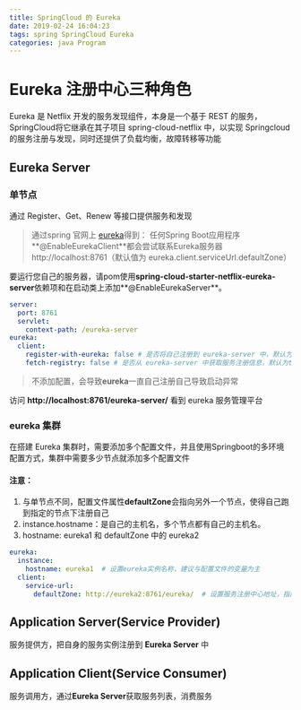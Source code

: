 ```yaml
---
title: SpringCloud 的 Eureka
date: 2019-02-24 16:04:23
tags: spring SpringCloud Eureka
categories: java Program
---
```

# Eureka 注册中心三种角色

Eureka 是 Netflix 开发的服务发现组件，本身是一个基于 REST 的服务， SpringCloud将它继承在其子项目 spring-cloud-netflix 中，以实现 Springcloud 的服务注册与发现，同时还提供了负载均衡，故障转移等功能

## Eureka Server
### 单节点
通过 Register、Get、Renew 等接口提供服务和发现
> 通过spring 官网上 [eureka](https://spring.io/projects/spring-cloud-netflix)得到：
任何Spring Boot应用程序**@EnableEurekaClient**都会尝试联系Eureka服务器http://localhost:8761（默认值为 eureka.client.serviceUrl.defaultZone）

要运行您自己的服务器，请pom使用**spring-cloud-starter-netflix-eureka-server**依赖项和在启动类上添加**@EnableEurekaServer**。

```yml
server:
  port: 8761
  servlet:
    context-path: /eureka-server
eureka:
  client:
    register-with-eureka: false # 是否将自己注册到 eureka-server 中，默认为true。否则eureka会一直尝试自己注册自己，导致异常
    fetch-registry: false # 是否从 eureka-server 中获取服务注册信息，默认为true
```
> 不添加配置，会导致**eureka**一直自己注册自己导致启动异常

访问 **http://localhost:8761/eureka-server/** 看到 eureka 服务管理平台

### eureka 集群

在搭建 Eureka 集群时，需要添加多个配置文件，并且使用Springboot的多环境配置方式，集群中需要多少节点就添加多个配置文件

#### 注意：
1. 与单节点不同，配置文件属性**defaultZone**会指向另外一个节点，使得自己跑到指定的节点下注册自己
1. instance.hostname：是自己的主机名，多个节点都有自己的主机名。
1. hostname: eureka1 和 defaultZone 中的 eureka2 

```yml
eureka:
  instance:
    hostname: eureka1  # 设置eureka实例名称，建议与配置文件的变量为主
  client:
    service-url:
      defaultZone: http://eureka2:8761/eureka/  # 设置服务注册中心地址，指向另一个注册中心
```

## Application Server(Service Provider)
服务提供方，把自身的服务实例注册到 **Eureka Server** 中

## Application Client(Service Consumer)
服务调用方，通过**Eureka Server**获取服务列表，消费服务

